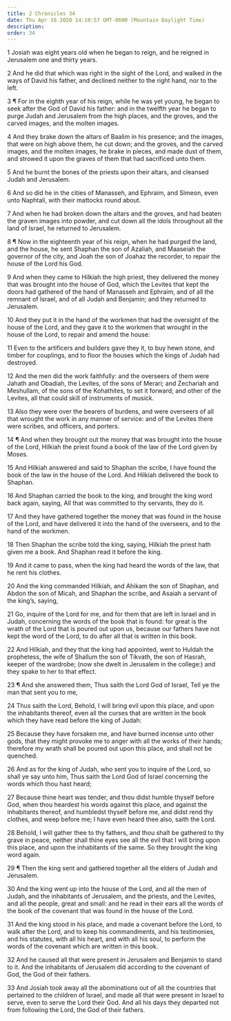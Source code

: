 ```yaml
---
title: 2 Chronicles 34
date: Thu Apr 16 2020 14:10:57 GMT-0600 (Mountain Daylight Time)
description: 
order: 34
---
```


<p>
  1 Josiah was eight years old when he began to reign, and he reigned in
  Jerusalem one and thirty years.
</p>
<p>
  2 And he did that which was right in the sight of the Lord, and walked in the
  ways of David his father, and declined neither to the right hand, nor to the
  left.
</p>
<p>
  3 &#xB6; For in the eighth year of his reign, while he was yet young, he began
  to seek after the God of David his father: and in the twelfth year he began to
  purge Judah and Jerusalem from the high places, and the groves, and the carved
  images, and the molten images.
</p>
<p>
  4 And they brake down the altars of Baalim in his presence; and the images,
  that were on high above them, he cut down; and the groves, and the carved
  images, and the molten images, he brake in pieces, and made dust of them, and
  strowed it upon the graves of them that had sacrificed unto them.
</p>
<p>
  5 And he burnt the bones of the priests upon their altars, and cleansed Judah
  and Jerusalem.
</p>
<p>
  6 And so did he in the cities of Manasseh, and Ephraim, and Simeon, even unto
  Naphtali, with their mattocks round about.
</p>
<p>
  7 And when he had broken down the altars and the groves, and had beaten the
  graven images into powder, and cut down all the idols throughout all the land
  of Israel, he returned to Jerusalem.
</p>
<p>
  8 &#xB6; Now in the eighteenth year of his reign, when he had purged the land,
  and the house, he sent Shaphan the son of Azaliah, and Maaseiah the governor
  of the city, and Joah the son of Joahaz the recorder, to repair the house of
  the Lord his God.
</p>
<p>
  9 And when they came to Hilkiah the high priest, they delivered the money that
  was brought into the house of God, which the Levites that kept the doors had
  gathered of the hand of Manasseh and Ephraim, and of all the remnant of
  Israel, and of all Judah and Benjamin; and they returned to Jerusalem.
</p>
<p>
  10 And they put it in the hand of the workmen that had the oversight of the
  house of the Lord, and they gave it to the workmen that wrought in the house
  of the Lord, to repair and amend the house:
</p>
<p>
  11 Even to the artificers and builders gave they it, to buy hewn stone, and
  timber for couplings, and to floor the houses which the kings of Judah had
  destroyed.
</p>
<p>
  12 And the men did the work faithfully: and the overseers of them were Jahath
  and Obadiah, the Levites, of the sons of Merari; and Zechariah and Meshullam,
  of the sons of the Kohathites, to set it forward; and other of the Levites,
  all that could skill of instruments of musick.
</p>
<p>
  13 Also they were over the bearers of burdens, and were overseers of all that
  wrought the work in any manner of service: and of the Levites there were
  scribes, and officers, and porters.
</p>
<p>
  14 &#xB6; And when they brought out the money that was brought into the house
  of the Lord, Hilkiah the priest found a book of the law of the Lord given by
  Moses.
</p>
<p>
  15 And Hilkiah answered and said to Shaphan the scribe, I have found the book
  of the law in the house of the Lord. And Hilkiah delivered the book to
  Shaphan.
</p>
<p>
  16 And Shaphan carried the book to the king, and brought the king word back
  again, saying, All that was committed to thy servants, they do it.
</p>
<p>
  17 And they have gathered together the money that was found in the house of
  the Lord, and have delivered it into the hand of the overseers, and to the
  hand of the workmen.
</p>
<p>
  18 Then Shaphan the scribe told the king, saying, Hilkiah the priest hath
  given me a book. And Shaphan read it before the king.
</p>
<p>
  19 And it came to pass, when the king had heard the words of the law, that he
  rent his clothes.
</p>
<p>
  20 And the king commanded Hilkiah, and Ahikam the son of Shaphan, and Abdon
  the son of Micah, and Shaphan the scribe, and Asaiah a servant of the
  king&#x2019;s, saying,
</p>
<p>
  21 Go, inquire of the Lord for me, and for them that are left in Israel and in
  Judah, concerning the words of the book that is found: for great is the wrath
  of the Lord that is poured out upon us, because our fathers have not kept the
  word of the Lord, to do after all that is written in this book.
</p>
<p>
  22 And Hilkiah, and they that the king had appointed, went to Huldah the
  prophetess, the wife of Shallum the son of Tikvath, the son of Hasrah, keeper
  of the wardrobe; (now she dwelt in Jerusalem in the college:) and they spake
  to her to that effect.
</p>
<p>
  23 &#xB6; And she answered them, Thus saith the Lord God of Israel, Tell ye
  the man that sent you to me,
</p>
<p>
  24 Thus saith the Lord, Behold, I will bring evil upon this place, and upon
  the inhabitants thereof, even all the curses that are written in the book
  which they have read before the king of Judah:
</p>
<p>
  25 Because they have forsaken me, and have burned incense unto other gods,
  that they might provoke me to anger with all the works of their hands;
  therefore my wrath shall be poured out upon this place, and shall not be
  quenched.
</p>
<p>
  26 And as for the king of Judah, who sent you to inquire of the Lord, so shall
  ye say unto him, Thus saith the Lord God of Israel concerning the words which
  thou hast heard;
</p>
<p>
  27 Because thine heart was tender, and thou didst humble thyself before God,
  when thou heardest his words against this place, and against the inhabitants
  thereof, and humbledst thyself before me, and didst rend thy clothes, and weep
  before me; I have even heard thee also, saith the Lord.
</p>
<p>
  28 Behold, I will gather thee to thy fathers, and thou shalt be gathered to
  thy grave in peace, neither shall thine eyes see all the evil that I will
  bring upon this place, and upon the inhabitants of the same. So they brought
  the king word again.
</p>
<p>
  29 &#xB6; Then the king sent and gathered together all the elders of Judah and
  Jerusalem.
</p>
<p>
  30 And the king went up into the house of the Lord, and all the men of Judah,
  and the inhabitants of Jerusalem, and the priests, and the Levites, and all
  the people, great and small: and he read in their ears all the words of the
  book of the covenant that was found in the house of the Lord.
</p>
<p>
  31 And the king stood in his place, and made a covenant before the Lord, to
  walk after the Lord, and to keep his commandments, and his testimonies, and
  his statutes, with all his heart, and with all his soul, to perform the words
  of the covenant which are written in this book.
</p>
<p>
  32 And he caused all that were present in Jerusalem and Benjamin to stand to
  it. And the inhabitants of Jerusalem did according to the covenant of God, the
  God of their fathers.
</p>
<p>
  33 And Josiah took away all the abominations out of all the countries that
  pertained to the children of Israel, and made all that were present in Israel
  to serve, even to serve the Lord their God. And all his days they departed not
  from following the Lord, the God of their fathers.
</p>
